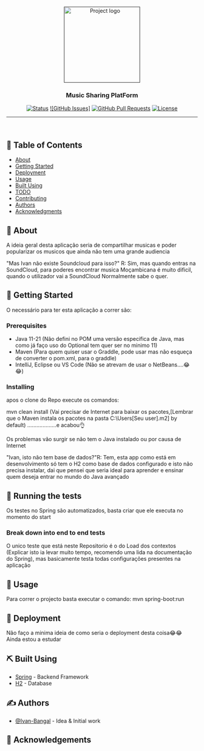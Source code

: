 <p align="center">
  <a href="" rel="noopener">
 <img width=200px height=200px src="https://i.imgur.com/6wj0hh6.jpg" alt="Project logo"></a>
</p>

<h3 align="center">Music Sharing PlatForm</h3>

<div align="center">

[![Status](https://img.shields.io/badge/status-active-success.svg)]()
[![GitHub Issues]](https://github.com/Ivan-Bangal/musicPlayer/issues)
[![GitHub Pull Requests]()](https://github.com/Ivan-Bangal/musicPlayer/pulls)
[![License](https://img.shields.io/badge/license-MIT-blue.svg)](/LICENSE)

</div>

---

<p align="center"> 
    <br> 
</p>

## 📝 Table of Contents

- [About](#about)
- [Getting Started](#getting_started)
- [Deployment](#deployment)
- [Usage](#usage)
- [Built Using](#built_using)
- [TODO](../TODO.md)
- [Contributing](../CONTRIBUTING.md)
- [Authors](#authors)
- [Acknowledgments](#acknowledgement)

## 🧐 About <a name = "about"></a>

A ideia geral desta aplicação seria de compartilhar musicas e poder popularizar os musicos que ainda não tem uma grande audiencia

"Mas Ivan não existe Soundcloud para isso?" R: Sim, mas quando entras na SoundCloud, para poderes encontrar musica Moçambicana é muito dificil, quando o utilizador vai a SoundCloud
Normalmente sabe o quer.

## 🏁 Getting Started <a name = "getting_started"></a>

O necessário para ter esta aplicação a correr são:

### Prerequisites

<ul>
  <li>
    Java 11-21 (Não defini no POM uma versão especifica de Java, mas como já faço uso do Optional tem quer ser no minimo 11)
  </li>
  <li>
    Maven (Para quem quiser usar o Graddle, pode usar mas não esqueça de converter o pom.xml, para o graddle)
  </li>
  <li>
    IntelliJ, Eclipse ou VS Code (Não se atrevam de usar o NetBeans....😂😂)
  </li>
</ul>

### Installing

apos o clone do Repo execute os comandos:


mvn clean install (Vai precisar de Internet para baixar os pacotes,[Lembrar que o Maven instala os pacotes na pasta C:\Users\[Seu user]\.m2] by default) ...................e acabou👌


Os problemas vão surgir se não tem o Java instalado ou por causa de Internet


"Ivan, isto não tem base de dados?"R: Tem, esta app como está em desenvolvimento só tem o H2 como base de dados configurado e isto não precisa instalar, dai que pensei que seria ideal para aprender e ensinar quem deseja entrar no mundo do Java avançado

## 🔧 Running the tests <a name = "tests"></a>

Os testes no Spring são automatizados, basta criar que ele executa no momento do start

### Break down into end to end tests

O unico teste que está neste Repositorio é o do Load dos contextos
(Explicar isto ia levar muito tempo, recomendo uma lida na documentação do Spring), mas basicamente testa todas configurações presentes na aplicação

## 🎈 Usage <a name="usage"></a>

Para correr o projecto basta executar o comando:
mvn spring-boot:run

## 🚀 Deployment <a name = "deployment"></a>

Não faço a minima ideia de como seria o deployment desta coisa😂😂
Ainda estou a estudar

## ⛏️ Built Using <a name = "built_using"></a>

- [Spring](https://spring.io/projects/spring-boot) - Backend Framework
- [H2](https://www.h2database.com/html/main.html) - Database

## ✍️ Authors <a name = "authors"></a>

- [@Ivan-Bangal](https://github.com/Ivan-Bangal/) - Idea & Initial work

## 🎉 Acknowledgements <a name = "acknowledgement"></a>
